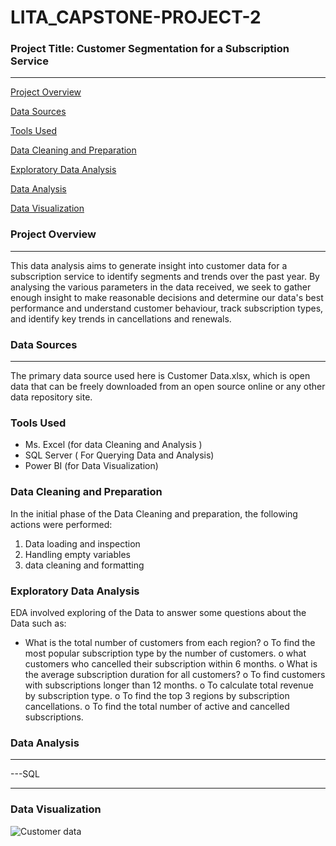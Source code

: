 # LITA_CAPSTONE-PROJECT-2

### Project Title: Customer Segmentation for a Subscription Service
---

[Project Overview](#project-overview)

[Data Sources](#data-sources)

[Tools Used](#tools-used)

[Data Cleaning and Preparation](#data-cleaning-and-preparation)

[Exploratory Data Analysis](#exploratory-data-analysis)

[Data Analysis](#data-analysis)

[Data Visualization](*#data-visualization)


### Project Overview
---
This data analysis aims to generate insight into customer data for a subscription service to identify segments and trends over the past year. By analysing the various parameters in the data received, we seek to gather enough insight to make reasonable decisions and determine our data's best performance and  understand customer behaviour, track subscription types, 
and identify key trends in cancellations and renewals.

### Data Sources
---
The primary data source used here is Customer Data.xlsx, which is open data that can be freely downloaded from an open source online or any other data repository site.

### Tools Used

- Ms. Excel (for data Cleaning and Analysis )
- SQL Server ( For Querying Data and Analysis)
- Power BI (for Data Visualization)
### Data Cleaning and Preparation

In the initial phase of the Data Cleaning and preparation, the following actions were performed:
1. Data loading and inspection
2. Handling empty variables
3. data cleaning and formatting
### Exploratory Data Analysis

EDA involved exploring of the Data to answer some questions about the Data such as:
- What is the total number of customers from each region?
o To find the most popular subscription type by the number of customers.
o what customers who cancelled their subscription within 6 months.
o What is the average subscription duration for all customers?
o To find customers with subscriptions longer than 12 months.
o To calculate total revenue by subscription type.
o To find the top 3 regions by subscription cancellations.
o To find the total number of active and cancelled subscriptions.

### Data Analysis
---
---SQL



---
### Data Visualization

![Customer data](https://github.com/user-attachments/assets/99aba387-f203-4380-a05e-1d7513552669)

